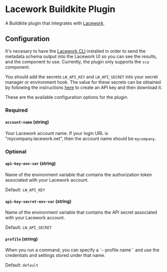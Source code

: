 # Lacework Buildkite Plugin

A Buildkite plugin that integrates with [Lacework](https://www.lacework.com/).

## Configuration

It's necesary to have the [Lacework CLI](https://docs.lacework.net/cli/) installed in order to send the metadata schema output into the Lacework UI so you can see the results, and the component to use. Currently, the plugin only supports the `sca` component.

You should add the secrets `LW_API_KEY` and `LW_API_SECRET` into your secret manager or environment hook. The value for these secrets can be obtained by following the instructions [here](https://docs.lacework.net/console/api-access-keys) to create an API key and then download it.

These are the available configuration options for the plugin.

### Required

#### `account-name` (string)

Your Lacework account name. If your login URL is "mycompany.lacework.net", then the account name should be `mycompany`.

### Optional

#### `api-key-env-var` (string)

Name of the environment variable that contains the authorization token associated with your Lacework account.

Default: `LW_API_KEY`

#### `api-key-secret-env-var` (string)

Name of the environment variable that contains the API secret associated with your Lacework account.

Default: `LW_API_SECRET`

#### `profile` (string)

When you run a command, you can specify a `--profile name`` and use the credentials and settings stored under that name.

Default: `default`
